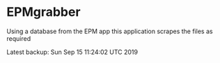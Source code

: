 # EPMgrabber
Using a database from the EPM app this application scrapes the files as required


Latest backup: Sun Sep 15 11:24:02 UTC 2019
